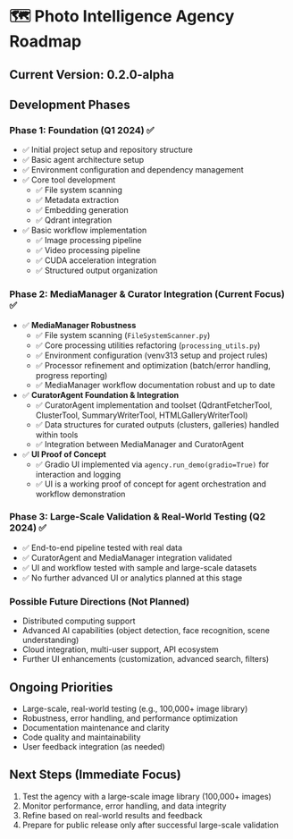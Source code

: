 # 🗺️ Photo Intelligence Agency Roadmap

## Current Version: 0.2.0-alpha

## Development Phases

### Phase 1: Foundation (Q1 2024) ✅
- ✅ Initial project setup and repository structure
- ✅ Basic agent architecture setup
- ✅ Environment configuration and dependency management
- ✅ Core tool development
  - ✅ File system scanning
  - ✅ Metadata extraction
  - ✅ Embedding generation
  - ✅ Qdrant integration
- ✅ Basic workflow implementation
  - ✅ Image processing pipeline
  - ✅ Video processing pipeline
  - ✅ CUDA acceleration integration
  - ✅ Structured output organization

### Phase 2: MediaManager & Curator Integration (Current Focus) ✅
- ✅ **MediaManager Robustness**
  - ✅ File system scanning (`FileSystemScanner.py`)
  - ✅ Core processing utilities refactoring (`processing_utils.py`)
  - ✅ Environment configuration (venv313 setup and project rules)
  - ✅ Processor refinement and optimization (batch/error handling, progress reporting)
  - ✅ MediaManager workflow documentation robust and up to date
- ✅ **CuratorAgent Foundation & Integration**
  - ✅ CuratorAgent implementation and toolset (QdrantFetcherTool, ClusterTool, SummaryWriterTool, HTMLGalleryWriterTool)
  - ✅ Data structures for curated outputs (clusters, galleries) handled within tools
  - ✅ Integration between MediaManager and CuratorAgent
- ✅ **UI Proof of Concept**
  - ✅ Gradio UI implemented via `agency.run_demo(gradio=True)` for interaction and logging
  - ✅ UI is a working proof of concept for agent orchestration and workflow demonstration

### Phase 3: Large-Scale Validation & Real-World Testing (Q2 2024) ✅
- ✅ End-to-end pipeline tested with real data
- ✅ CuratorAgent and MediaManager integration validated
- ✅ UI and workflow tested with sample and large-scale datasets
- ✅ No further advanced UI or analytics planned at this stage

### Possible Future Directions (Not Planned)
- Distributed computing support
- Advanced AI capabilities (object detection, face recognition, scene understanding)
- Cloud integration, multi-user support, API ecosystem
- Further UI enhancements (customization, advanced search, filters)

## Ongoing Priorities
- Large-scale, real-world testing (e.g., 100,000+ image library)
- Robustness, error handling, and performance optimization
- Documentation maintenance and clarity
- Code quality and maintainability
- User feedback integration (as needed)

## Next Steps (Immediate Focus)
1. Test the agency with a large-scale image library (100,000+ images)
2. Monitor performance, error handling, and data integrity
3. Refine based on real-world results and feedback
4. Prepare for public release only after successful large-scale validation